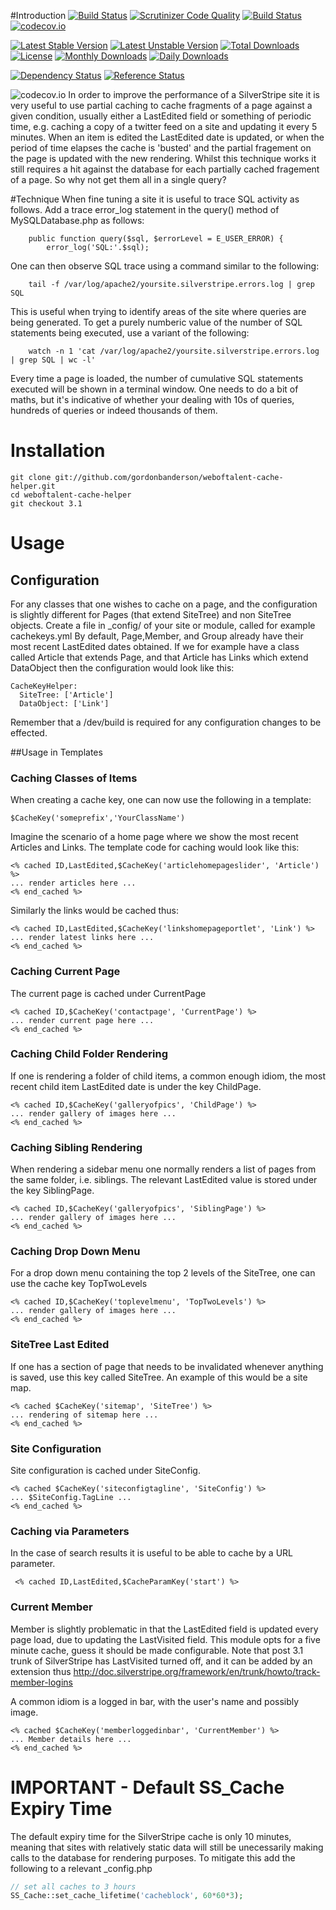 #Introduction
[![Build Status](https://travis-ci.org/gordonbanderson/weboftalent-cachekey-helper.svg?branch=master)](https://travis-ci.org/gordonbanderson/weboftalent-cachekey-helper)
[![Scrutinizer Code Quality](https://scrutinizer-ci.com/g/gordonbanderson/weboftalent-cachekey-helper/badges/quality-score.png?b=master)](https://scrutinizer-ci.com/g/gordonbanderson/weboftalent-cachekey-helper/?branch=master)
[![Build Status](https://scrutinizer-ci.com/g/gordonbanderson/weboftalent-cachekey-helper/badges/build.png?b=master)](https://scrutinizer-ci.com/g/gordonbanderson/weboftalent-cachekey-helper/build-status/master)
[![codecov.io](https://codecov.io/github/gordonbanderson/weboftalent-cachekey-helper/coverage.svg?branch=master)](https://codecov.io/github/gordonbanderson/weboftalent-cachekey-helper?branch=master)

[![Latest Stable Version](https://poser.pugx.org/weboftalent/cachekeyhelper/version)](https://packagist.org/packages/weboftalent/cachekeyhelper)
[![Latest Unstable Version](https://poser.pugx.org/weboftalent/cachekeyhelper/v/unstable)](//packagist.org/packages/weboftalent/cachekeyhelper)
[![Total Downloads](https://poser.pugx.org/weboftalent/cachekeyhelper/downloads)](https://packagist.org/packages/weboftalent/cachekeyhelper)
[![License](https://poser.pugx.org/weboftalent/cachekeyhelper/license)](https://packagist.org/packages/weboftalent/cachekeyhelper)
[![Monthly Downloads](https://poser.pugx.org/weboftalent/cachekeyhelper/d/monthly)](https://packagist.org/packages/weboftalent/cachekeyhelper)
[![Daily Downloads](https://poser.pugx.org/weboftalent/cachekeyhelper/d/daily)](https://packagist.org/packages/weboftalent/cachekeyhelper)

[![Dependency Status](https://www.versioneye.com/php/weboftalent:cachekeyhelper/badge.svg)](https://www.versioneye.com/php/weboftalent:cachekeyhelper)
[![Reference Status](https://www.versioneye.com/php/weboftalent:cachekeyhelper/reference_badge.svg?style=flat)](https://www.versioneye.com/php/weboftalent:cachekeyhelper/references)

![codecov.io](https://codecov.io/github/gordonbanderson/weboftalent-cachekey-helper/branch.svg?branch=master)
In order to improve the performance of a SilverStripe site it is very useful to use partial caching to cache fragments of a page against a given condition, usually either a LastEdited field or something of periodic time, e.g. caching a copy of a twitter feed on a site and updating it every 5 minutes.  When an item is edited the LastEdited date is updated, or when the period of time elapses the cache is 'busted' and  the partial fragement on the page is updated with the new rendering.  Whilst this technique works it still requires a hit against the database for each partially cached fragement of a page.  So why not get them all in a single query?

#Technique
When fine tuning a site it is useful to trace SQL activity as follows. Add a trace error_log statement in the query() method of MySQLDatabase.php as follows:

    	public function query($sql, $errorLevel = E_USER_ERROR) {
			error_log('SQL:'.$sql);

One can then observe SQL trace using a command similar to the following:

		tail -f /var/log/apache2/yoursite.silverstripe.errors.log | grep SQL

This is useful when trying to identify areas of the site where queries are being generated.  To get a purely numberic value of the number of SQL statements being executed, use a variant of the following:

		watch -n 1 'cat /var/log/apache2/yoursite.silverstripe.errors.log | grep SQL | wc -l'

Every time a page is loaded, the number of cumulative SQL statements executed will be shown in a terminal window.  One needs to do a bit of maths, but it's indicative of whether your dealing with 10s of queries, hundreds of queries or indeed thousands of them.

# Installation
    git clone git://github.com/gordonbanderson/weboftalent-cache-helper.git
    cd weboftalent-cache-helper
    git checkout 3.1


# Usage

## Configuration
For any classes that one wishes to cache on a page, and the configuration is slightly different for Pages (that extend SiteTree) and non SiteTree objects.
Create a file in _config/ of your site or module, called for example cachekeys.yml 
By default, Page,Member, and Group already have their most recent LastEdited dates obtained.  If we for example have a class called Article that extends Page, and that Article has Links which extend DataObject then the configuration would look like this:

	CacheKeyHelper:
	  SiteTree: ['Article']
	  DataObject: ['Link']

Remember that a /dev/build is required for any configuration changes to be effected.

##Usage in Templates
### Caching Classes of Items
When creating a cache key, one can now use the following in a template:

	$CacheKey('someprefix','YourClassName')

Imagine the scenario of a home page where we show the most recent Articles and Links.  The template code for caching would look like this:

	<% cached ID,LastEdited,$CacheKey('articlehomepageslider', 'Article') %>
	... render articles here ...
	<% end_cached %>

Similarly the links would be cached thus:

	<% cached ID,LastEdited,$CacheKey('linkshomepageportlet', 'Link') %>
	... render latest links here ...
	<% end_cached %>

### Caching Current Page
The current page is cached under CurrentPage

	<% cached ID,$CacheKey('contactpage', 'CurrentPage') %>
	... render current page here ...
	<% end_cached %>

### Caching Child Folder Rendering
If one is rendering a folder of child items, a common enough idiom, the most recent child item LastEdited date is under the key ChildPage.

	<% cached ID,$CacheKey('galleryofpics', 'ChildPage') %>
	... render gallery of images here ...
	<% end_cached %>

### Caching Sibling Rendering
When rendering a sidebar menu one normally renders a list of pages from the same folder, i.e. siblings.  The relevant LastEdited value is stored under the key SiblingPage.

	<% cached ID,$CacheKey('galleryofpics', 'SiblingPage') %>
	... render gallery of images here ...
	<% end_cached %>

### Caching Drop Down Menu
For a drop down menu containing the top 2 levels of the SiteTree, one can use the cache key TopTwoLevels

	<% cached ID,$CacheKey('toplevelmenu', 'TopTwoLevels') %>
	... render gallery of images here ...
	<% end_cached %>

### SiteTree Last Edited
If one has a section of page that needs to be invalidated whenever anything is saved, use this key called SiteTree.  An example of this would be a site map.

	<% cached $CacheKey('sitemap', 'SiteTree') %>
	... rendering of sitemap here ...
	<% end_cached %>

### Site Configuration
Site configuration is cached under SiteConfig.
	
	<% cached $CacheKey('siteconfigtagline', 'SiteConfig') %>
	... $SiteConfig.TagLine ...
	<% end_cached %>

### Caching via Parameters
In the case of search results it is useful to be able to cache by a URL parameter.

     <% cached ID,LastEdited,$CacheParamKey('start') %>

### Current Member
Member is slightly problematic in that the LastEdited field is updated every page load, due to updating the LastVisited field. This module opts for a five minute cache, guess it should be made configurable.  Note that post 3.1 trunk of SilverStripe has LastVisited turned off, and it can be added by an extension thus http://doc.silverstripe.org/framework/en/trunk/howto/track-member-logins

A common idiom is a logged in bar, with the user's name and possibly image.

	<% cached $CacheKey('memberloggedinbar', 'CurrentMember') %>
	... Member details here ...
	<% end_cached %>


# IMPORTANT - Default SS_Cache Expiry Time
The default expiry time for the SilverStripe cache is only 10 minutes, meaning that sites with
relatively static data will still be unecessarily making calls to the database for rendering
purposes.  To mitigate this add the following to a relevant _config.php

```php
// set all caches to 3 hours
SS_Cache::set_cache_lifetime('cacheblock', 60*60*3);
```
